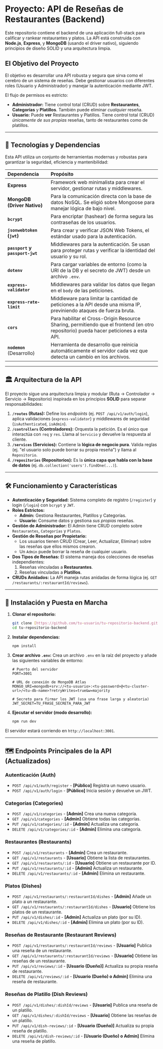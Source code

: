 # Proyecto: API de Reseñas de Restaurantes (Backend)

Este repositorio contiene el backend de una aplicación full-stack para calificar y rankear restaurantes y platos. La API está construida con **Node.js**, **Express**, y **MongoDB** (usando el driver nativo), siguiendo principios de diseño SOLID y una arquitectura limpia.

## El Objetivo del Proyecto

El objetivo es desarrollar una API robusta y segura que sirva como el cerebro de un sistema de reseñas. Debe gestionar usuarios con diferentes roles (Usuario y Administrador) y manejar la autenticación mediante JWT.

El flujo de permisos es estricto:
* **Administrador:** Tiene control total (CRUD) sobre **Restaurantes**, **Categorías** y **Platillos**. También puede eliminar *cualquier* reseña.
* **Usuario:** Puede **ver** Restaurantes y Platillos. Tiene control total (CRUD) *únicamente de sus propias* reseñas, tanto de restaurantes como de platillos.

---

## 🚀 Tecnologías y Dependencias

Esta API utiliza un conjunto de herramientas modernas y robustas para garantizar la seguridad, eficiencia y mantenibilidad:

| Dependencia | Propósito |
| :--- | :--- |
| **Express** | Framework web minimalista para crear el servidor, gestionar rutas y middlewares. |
| **MongoDB (Driver Nativo)**| Para la comunicación directa con la base de datos NoSQL. Se eligió sobre Mongoose para manejar lógica de bajo nivel. |
| **`bcrypt`** | Para encriptar (hashear) de forma segura las contraseñas de los usuarios. |
| **`jsonwebtoken` (`jwt`)** | Para crear y verificar JSON Web Tokens, el estándar usado para la autenticación. |
| **`passport` y `passport-jwt`** | Middlewares para la autenticación. Se usan para proteger rutas y verificar la identidad del usuario y su rol. |
| **`dotenv`** | Para cargar variables de entorno (como la URI de la DB y el secreto de JWT) desde un archivo `.env`. |
| **`express-validator`** | Middlewares para validar los datos que llegan en el `body` de las peticiones. |
| **`express-rate-limit`** | Middleware para limitar la cantidad de peticiones a la API desde una misma IP, previniendo ataques de fuerza bruta. |
| **`cors`** | Para habilitar el Cross-Origin Resource Sharing, permitiendo que el frontend (en otro repositorio) pueda hacer peticiones a esta API. |
| **`nodemon`** (Desarrollo) | Herramienta de desarrollo que reinicia automáticamente el servidor cada vez que detecta un cambio en los archivos. |

---

## 🏛️ Arquitectura de la API

El proyecto sigue una arquitectura limpia y modular (Ruta -> Controlador -> Servicio -> Repositorio) inspirada en los principios **SOLID** para separar responsabilidades:

1.  **`/routes` (Rutas):** Define los *endpoints* (ej. `POST /api/v1/auth/login`), aplica validaciones (`express-validator`) y middlewares de seguridad (`isAuthenticated`, `isAdmin`).
2.  **`/controllers` (Controladores):** Orquesta la petición. Es el único que interactúa con `req` y `res`. Llama al `Servicio` y devuelve la respuesta al cliente.
3.  **`/services` (Servicios):** Contiene la **lógica de negocio pura**. Valida reglas (ej. "el usuario solo puede borrar su propia reseña") y llama al `Repositorio`.
4.  **`/repositories` (Repositorios):** Es la **única capa que habla con la base de datos** (ej. `db.collection('users').findOne(...)`).

---

## 🛠️ Funcionamiento y Características

* **Autenticación y Seguridad:** Sistema completo de registro (`/register`) y login (`/login`) con `bcrypt` y `JWT`.
* **Roles Estrictos:**
    * **Admin:** Gestiona Restaurantes, Platillos y Categorías.
    * **Usuario:** Consume datos y gestiona *sus propias* reseñas.
* **Gestión de Administrador:** El Admin tiene CRUD completo sobre `Restaurantes`, `Categorías` y `Platos`.
* **Gestión de Reseñas por Propietario:**
    * Los usuarios tienen CRUD (Crear, Leer, Actualizar, Eliminar) sobre las reseñas que ellos mismos crearon.
    * Un `Admin` puede borrar la reseña de cualquier usuario.
* **Dos Tipos de Reseñas:** El sistema maneja dos colecciones de reseñas independientes:
    1.  Reseñas vinculadas a **Restaurantes**.
    2.  Reseñas vinculadas a **Platillos**.
* **CRUDs Anidados:** La API maneja rutas anidadas de forma lógica (ej. `GET /restaurants/:restaurantId/reviews`).

---

## 🔌 Instalación y Puesta en Marcha

1.  **Clonar el repositorio:**
    ```bash
    git clone [https://github.com/tu-usuario/tu-repositorio-backend.git](https://github.com/tu-usuario/tu-repositorio-backend.git)
    cd tu-repositorio-backend
    ```

2.  **Instalar dependencias:**
    ```bash
    npm install
    ```

3.  **Crear archivo `.env`:**
    Crea un archivo `.env` en la raíz del proyecto y añade las siguientes variables de entorno:

    ```env
    # Puerto del servidor
    PORT=3001
    
    # URL de conexión de MongoDB Atlas
    MONGO_URI=mongodb+srv://<tu-usuario>:<tu-password>@<tu-cluster-url>/<tu-db-name>?retryWrites=true&w=majority
    
    # Secreto para firmar los JWT (usa una frase larga y aleatoria)
    JWT_SECRET=TU_FRASE_SECRETA_PARA_JWT
    ```

4.  **Ejecutar el servidor (modo desarrollo):**
    ```bash
    npm run dev
    ```

El servidor estará corriendo en `http://localhost:3001`.

---

## 🗺️ Endpoints Principales de la API (Actualizados)

### Autenticación (Auth)
* `POST /api/v1/auth/register` - **[Público]** Registra un nuevo usuario.
* `POST /api/v1/auth/login` - **[Público]** Inicia sesión y devuelve un JWT.

### Categorías (Categories)
* `POST /api/v1/categories` - **[Admin]** Crea una nueva categoría.
* `GET /api/v1/categories` - **[Admin]** Obtiene todas las categorías.
* `PUT /api/v1/categories/:id` - **[Admin]** Actualiza una categoría.
* `DELETE /api/v1/categories/:id` - **[Admin]** Elimina una categoría.

### Restaurantes (Restaurants)
* `POST /api/v1/restaurants` - **[Admin]** Crea un restaurante.
* `GET /api/v1/restaurants` - **[Usuario]** Obtiene la lista de restaurantes.
* `GET /api/v1/restaurants/:id` - **[Usuario]** Obtiene un restaurante por ID.
* `PUT /api/v1/restaurants/:id` - **[Admin]** Actualiza un restaurante.
* `DELETE /api/v1/restaurants/:id` - **[Admin]** Elimina un restaurante.

### Platos (Dishes)
* `POST /api/v1/restaurants/:restaurantId/dishes` - **[Admin]** Añade un plato a un restaurante.
* `GET /api/v1/restaurants/:restaurantId/dishes` - **[Usuario]** Obtiene los platos de un restaurante.
* `PUT /api/v1/dishes/:id` - **[Admin]** Actualiza un plato (por su ID).
* `DELETE /api/v1/dishes/:id` - **[Admin]** Elimina un plato (por su ID).

### Reseñas de Restaurante (Restaurant Reviews)
* `POST /api/v1/restaurants/:restaurantId/reviews` - **[Usuario]** Publica una reseña de un restaurante.
* `GET /api/v1/restaurants/:restaurantId/reviews` - **[Usuario]** Obtiene las reseñas de un restaurante.
* `PUT /api/v1/reviews/:id` - **[Usuario (Dueño)]** Actualiza su propia reseña de restaurante.
* `DELETE /api/v1/reviews/:id` - **[Usuario (Dueño) o Admin]** Elimina una reseña de restaurante.

### Reseñas de Platillo (Dish Reviews)
* `POST /api/v1/dishes/:dishId/reviews` - **[Usuario]** Publica una reseña de un platillo.
* `GET /api/v1/dishes/:dishId/reviews` - **[Usuario]** Obtiene las reseñas de un platillo.
* `PUT /api/v1/dish-reviews/:id` - **[Usuario (Dueño)]** Actualiza su propia reseña de platillo.
* `DELETE /api/v1/dish-reviews/:id` - **[Usuario (Dueño) o Admin]** Elimina una reseña de platillo.